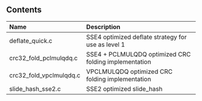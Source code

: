 Contents
--------

|Name|Description|
|:-|:-|
|deflate_quick.c|SSE4 optimized deflate strategy for use as level 1|
|crc32_fold_pclmulqdq.c|SSE4 + PCLMULQDQ optimized CRC folding implementation|
|crc32_fold_vpclmulqdq.c|VPCLMULQDQ optimized CRC folding implementation|
|slide_hash_sse2.c|SSE2 optimized slide_hash|
